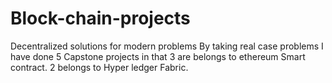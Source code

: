 # Block-chain-projects
Decentralized solutions for modern problems 
By taking real case problems I have done 5 Capstone projects in that 3 are belongs to ethereum Smart contract.
2 belongs to Hyper ledger Fabric.

